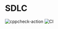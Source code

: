 # SDLC
![cppcheck-action](https://github.com/99002512/SDLC/workflows/cppcheck-action/badge.svg?branch=master)
![CI](https://github.com/99002512/SDLC/workflows/CI/badge.svg)
